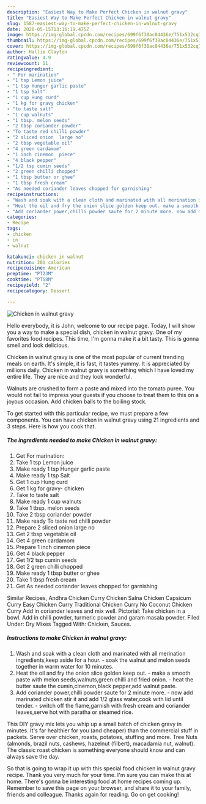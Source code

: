 ```yaml
---
description: "Easiest Way to Make Perfect Chicken in walnut gravy"
title: "Easiest Way to Make Perfect Chicken in walnut gravy"
slug: 1587-easiest-way-to-make-perfect-chicken-in-walnut-gravy
date: 2020-05-15T13:16:19.475Z
image: https://img-global.cpcdn.com/recipes/699f6f38ac04436e/751x532cq70/chicken-in-walnut-gravy-recipe-main-photo.jpg
thumbnail: https://img-global.cpcdn.com/recipes/699f6f38ac04436e/751x532cq70/chicken-in-walnut-gravy-recipe-main-photo.jpg
cover: https://img-global.cpcdn.com/recipes/699f6f38ac04436e/751x532cq70/chicken-in-walnut-gravy-recipe-main-photo.jpg
author: Hallie Clayton
ratingvalue: 4.9
reviewcount: 11
recipeingredient:
- " For marination"
- "1 tsp Lemon juice"
- "1 tsp Hunger garlic paste"
- "1 tsp Salt"
- "1 cup Hung curd"
- "1 kg for gravy chicken"
- "to taste salt"
- "1 cup walnuts"
- "1 tbsp. melon seeds"
- "2 tbsp coriander powder"
- "To taste red chilli powder"
- "2 sliced onion  large no"
- "2 tbsp vegetable oil"
- "4 green cardamom"
- "1 inch cinemon  piece"
- "4 black pepper"
- "1/2 tsp cumin seeds"
- "2 green chilli chopped"
- "1 tbsp butter or ghee"
- "1 tbsp fresh cream"
- "As needed coriander leaves chopped for garnishing"
recipeinstructions:
- "Wash and soak with a clean cloth and marinated with all merination ingredients,keep aside for a hour. soak the walnut and melon seeds together in warm water for 10 minutes."
- "Heat the oil and fry the onion slice golden keep out. make a smooth paste with melon seeds,walnuts,green chilli and fried onion. heat the butter saute the cumin,cinemon,black pepper,add walnut paste."
- "Add coriander power,chilli powder saute for 2 minute more. now add marinated chicken stir it and add 1/2 glass water,cook with lid until tender. switch off the flame,garnish with fresh cream and coriander leaves,serve hot with paratha or steamed rice."
categories:
- Recipe
tags:
- chicken
- in
- walnut

katakunci: chicken in walnut 
nutrition: 201 calories
recipecuisine: American
preptime: "PT23M"
cooktime: "PT58M"
recipeyield: "2"
recipecategory: Dessert

---
```



![Chicken in walnut gravy](https://img-global.cpcdn.com/recipes/699f6f38ac04436e/751x532cq70/chicken-in-walnut-gravy-recipe-main-photo.jpg)

Hello everybody, it is John, welcome to our recipe page. Today, I will show you a way to make a special dish, chicken in walnut gravy. One of my favorites food recipes. This time, I'm gonna make it a bit tasty. This is gonna smell and look delicious.

Chicken in walnut gravy is one of the most popular of current trending meals on earth. It's simple, it is fast, it tastes yummy. It is appreciated by millions daily. Chicken in walnut gravy is something which I have loved my entire life. They are nice and they look wonderful.

Walnuts are crushed to form a paste and mixed into the tomato puree. You would not fail to impress your guests if you choose to treat them to this on a joyous occasion. Add chicken balls to the boiling stock.


To get started with this particular recipe, we must prepare a few components. You can have chicken in walnut gravy using 21 ingredients and 3 steps. Here is how you cook that.

<!--inarticleads1-->

##### The ingredients needed to make Chicken in walnut gravy:

1. Get  For marination:
1. Take 1 tsp Lemon juice
1. Make ready 1 tsp Hunger garlic paste
1. Make ready 1 tsp Salt
1. Get 1 cup Hung curd
1. Get 1 kg for gravy- chicken
1. Take to taste salt
1. Make ready 1 cup walnuts
1. Take 1 tbsp. melon seeds
1. Take 2 tbsp coriander powder
1. Make ready To taste red chilli powder
1. Prepare 2 sliced onion  large no
1. Get 2 tbsp vegetable oil
1. Get 4 green cardamom
1. Prepare 1 inch cinemon  piece
1. Get 4 black pepper
1. Get 1/2 tsp cumin seeds
1. Get 2 green chilli chopped
1. Make ready 1 tbsp butter or ghee
1. Take 1 tbsp fresh cream
1. Get As needed coriander leaves chopped for garnishing


Similar Recipes, Andhra Chicken Curry Chicken Salna Chicken Capsicum Curry Easy Chicken Curry Traditional Chicken Curry No Coconut Chicken Curry Add in coriander leaves and mix well. Pictorial: Take chicken in a bowl. Add in chilli powder, turmeric powder and garam masala powder. Filed Under: Dry Mixes Tagged With: Chicken, Sauces. 

<!--inarticleads2-->

##### Instructions to make Chicken in walnut gravy:

1. Wash and soak with a clean cloth and marinated with all merination ingredients,keep aside for a hour. - soak the walnut and melon seeds together in warm water for 10 minutes.
1. Heat the oil and fry the onion slice golden keep out. - make a smooth paste with melon seeds,walnuts,green chilli and fried onion. - heat the butter saute the cumin,cinemon,black pepper,add walnut paste.
1. Add coriander power,chilli powder saute for 2 minute more. - now add marinated chicken stir it and add 1/2 glass water,cook with lid until tender. - switch off the flame,garnish with fresh cream and coriander leaves,serve hot with paratha or steamed rice.


This DIY gravy mix lets you whip up a small batch of chicken gravy in minutes. It&#39;s far healthier for you (and cheaper) than the commercial stuff in packets. Serve over chicken, roasts, potatoes, stuffing and more. Tree Nuts (almonds, brazil nuts, cashews, hazelnut (filbert), macadamia nut, walnut). The classic roast chicken is something everyone should know and can always save the day. 

So that is going to wrap it up with this special food chicken in walnut gravy recipe. Thank you very much for your time. I'm sure you can make this at home. There's gonna be interesting food at home recipes coming up. Remember to save this page on your browser, and share it to your family, friends and colleague. Thanks again for reading. Go on get cooking!
